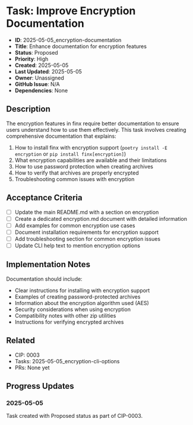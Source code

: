 # Task: Improve Encryption Documentation

- **ID**: 2025-05-05_encryption-documentation
- **Title**: Enhance documentation for encryption features
- **Status**: Proposed
- **Priority**: High
- **Created**: 2025-05-05
- **Last Updated**: 2025-05-05
- **Owner**: Unassigned
- **GitHub Issue**: N/A
- **Dependencies**: None

## Description

The encryption features in finx require better documentation to ensure users understand how to use them effectively. This task involves creating comprehensive documentation that explains:

1. How to install finx with encryption support (`poetry install -E encryption` or `pip install finx[encryption]`)
2. What encryption capabilities are available and their limitations
3. How to use password protection when creating archives
4. How to verify that archives are properly encrypted
5. Troubleshooting common issues with encryption

## Acceptance Criteria

- [ ] Update the main README.md with a section on encryption
- [ ] Create a dedicated encryption.md document with detailed information
- [ ] Add examples for common encryption use cases
- [ ] Document installation requirements for encryption support
- [ ] Add troubleshooting section for common encryption issues
- [ ] Update CLI help text to mention encryption options

## Implementation Notes

Documentation should include:
- Clear instructions for installing with encryption support
- Examples of creating password-protected archives
- Information about the encryption algorithm used (AES)
- Security considerations when using encryption
- Compatibility notes with other zip utilities
- Instructions for verifying encrypted archives

## Related

- CIP: 0003
- Tasks: 2025-05-05_encryption-cli-options
- PRs: None yet

## Progress Updates

### 2025-05-05

Task created with Proposed status as part of CIP-0003. 